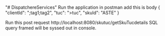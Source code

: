 "# DispatchereServices" 
Run the application
in postman add this is body
{
    "clientId": ";tag1;tag2",
    "tuc": ">tuc",
    "skuId": "ASTE"
}

Run this post request
http://localhost:8080/skutuc/getSkuTucdetails
SQL query framed will be syssed out in console.
